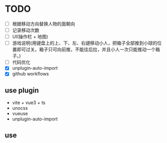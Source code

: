 # TODO

- [ ] 根据移动方向替换人物的面朝向
- [ ] 记录移动次数
- [ ] UI(操作栏 + 地图)
- [ ] 游戏说明(用键盘上的上、下、左、右键移动小人，把箱子全部推到小球的位置即可过关。箱子只可向前推，不能往后拉，并且小人一次只能推动一个箱子。)
- [ ] 代码优化
- [x] unplugin-auto-import
- [x] github workflows

## use plugin

- vite + vue3 + ts
- unocss
- vueuse
- unplugin-auto-import

## use
